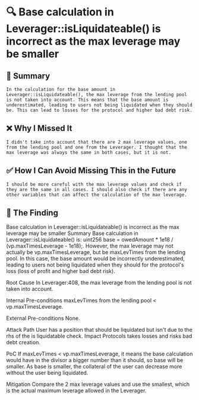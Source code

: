 # 🔍 Base calculation in Leverager::isLiquidateable() is incorrect as the max leverage may be smaller

## 📌 Summary  

    In the calculation for the base amount in Leverager::isLiquidateable(), the max leverage from the lending pool is not taken into account. This means that the base amount is underestimated, leading to users not being liquidated when they should be. This can lead to losses for the protocol and higher bad debt risk.

## ❌ Why I Missed It  

    I didn't take into account that there are 2 max leverage values, one from the lending pool and one from the Leverager. I thought that the max leverage was always the same in both cases, but it is not. 

## ✅ How I Can Avoid Missing This in the Future  

    I should be more careful with the max leverage values and check if they are the same in all cases. I should also check if there are any other variables that can affect the calculation of the max leverage.

## 🔎 The Finding

Base calculation in Leverager::isLiquidateable() is incorrect as the max leverage may be smaller
Summary
Base calculation in Leverager::isLiquidateable() is:
uint256 base = owedAmount * 1e18 / (vp.maxTimesLeverage - 1e18);.
However, the max leverage may not actually be vp.maxTimesLeverage, but be maxLevTimes from the lending pool. In this case, the base amount would be incorrectly underestimated, leading to users not being liquidated when they should for the protocol's loss (loss of profit and higher bad debt risk).

Root Cause
In Leverager:408, the max leverage from the lending pool is not taken into account.

Internal Pre-conditions
maxLevTimes from the lending pool < vp.maxTimesLeverage.

External Pre-conditions
None.

Attack Path
User has a position that should be liquidated but isn't due to the rhs of the is liquidatable check.
Impact
Protocols takes losses and risks bad debt creation.

PoC
If maxLevTimes < vp.maxTimesLeverage, it means the base calculation would have in the divisor a bigger number than it should, so base will be smaller. As base is smaller, the collateral of the user can decrease more without the user being liquidated.

Mitigation
Compare the 2 max leverage values and use the smallest, which is the actual maximum leverage allowed in the Leverager.